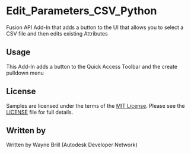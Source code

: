 # Edit_Parameters_CSV_Python
Fusion API Add-In that adds a button to the UI that allows you to select a CSV file and then edits existing Attributes

## Usage
This Add-In adds a button to the Quick Access Toolbar and the create pulldown menu

## License
Samples are licensed under the terms of the [MIT License](http://opensource.org/licenses/MIT). Please see the [LICENSE](LICENSE) file for full details.

## Written by

Written by Wayne Brill 
 (Autodesk Developer Network)
